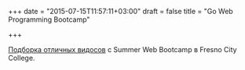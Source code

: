 +++
date = "2015-07-15T11:57:11+03:00"
draft = false
title = "Go Web Programming Bootcamp"

+++

<p><a href="http://www.golang-book.com/guides/bootcamp">Подборка отличных видосов</a> с Summer Web Bootcamp в Fresno City College.</p>

